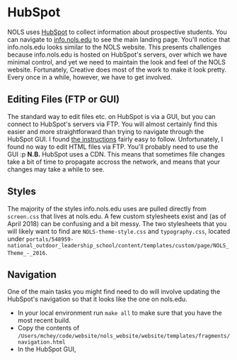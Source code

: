 # HubSpot
NOLS uses [HubSpot](https://www.hubspot.com/) to collect information about prospective students. You can navigate to [info.nols.edu](info.nols.edu) to see the main landing page.
You'll notice that info.nols.edu looks similar to the NOLS website. This presents challenges because info.nols.edu is hosted on HubSpot's servers, over which we have minimal control, and yet we need to maintain the look and feel of the NOLS website. Fortunately, Creative does most of the work to make it look pretty. Every once in a while, however, we have to get involved.
## Editing Files (FTP or GUI)
The standard way to edit files etc. on HubSpot is via a GUI, but you can connect to HubSpot's servers via FTP. You will almost certainly find this easier and more straightforward than trying to navigate through the HubSpot GUI. I found [the instructions](https://designers.hubspot.com/docs/tools/hubspot-ftp) fairly easy to follow.
Unfortunately, I found no way to edit HTML files via FTP. You'll probably need to use the GUI :p
**N.B.** HubSpot uses a CDN. This means that sometimes file changes take a bit of time to propagate accross the network, and means that your changes may take a while to see.
## Styles
The majority of the styles info.nols.edu uses are pulled directly from `screen.css` that lives at nols.edu. A few custom stylesheets exist and (as of April 2018) can be confusing and a bit messy. The two stylesheets that you will likely want to find are `NOLS-theme-style.css` and `typography.css`, located under `portals/548959-national_outdoor_leadership_school/content/templates/custom/page/NOLS_Theme_-_2016`.
## Navigation
One of the main tasks you might find need to do will involve updating the HubSpot's navigation so that it looks like the one on nols.edu.
- In your local environment run `make all` to make sure that you have the most recent build.
- Copy the contents of `/Users/mchey/code/website/nols_website/website/templates/fragments/navigation.html`
- In the HubSpot GUI, 
